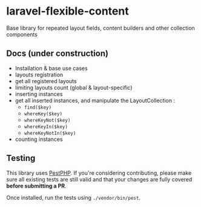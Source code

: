 # laravel-flexible-content
Base library for repeated layout fields, content builders and other collection components

## Docs (under construction)

- Installation & base use cases
- layouts registration
- get all registered layouts
- limiting layouts count (global & layout-specific)
- inserting instances
- get all inserted instances, and manipulate the LayoutCollection :
    - `find($key)`
    - `whereKey($key)`
    - `whereKeyNot($key)`
    - `whereKeyIn($key)`
    - `whereKeyNotIn($key)`
- counting instances

## Testing

This library uses [PestPHP](https://pestphp.com/). If you're considering contributing, please make sure all existing tests are still valid and that your changes are fully covered **before submitting a PR**.

Once installed, run the tests using `./vendor/bin/pest`.
